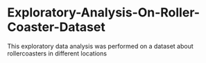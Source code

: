 # Exploratory-Analysis-On-Roller-Coaster-Dataset
This exploratory data analysis was performed on a dataset about rollercoasters in different locations
